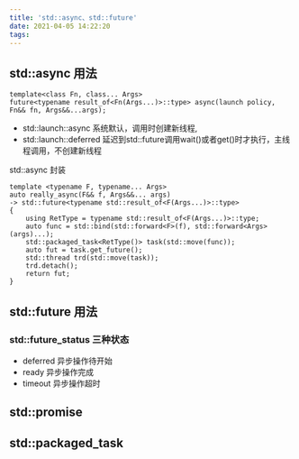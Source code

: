 ```yaml
---
title: 'std::async、std::future'
date: 2021-04-05 14:22:20
tags:
---
```


## std::async 用法
```
template<class Fn, class... Args>
future<typename result_of<Fn(Args...)>::type> async(launch policy, Fn&& fn, Args&&...args);
```
* std::launch::async
  系统默认，调用时创建新线程, 
* std::launch::deferred
  延迟到std::future调用wait()或者get()时才执行，主线程调用，不创建新线程

std::async 封装
```
template <typename F, typename... Args>
auto really_async(F&& f, Args&&... args)
-> std::future<typename std::result_of<F(Args...)>::type>
{
    using RetType = typename std::result_of<F(Args...)>::type;
    auto func = std::bind(std::forward<F>(f), std::forward<Args>(args)...);
    std::packaged_task<RetType()> task(std::move(func));
    auto fut = task.get_future();
    std::thread trd(std::move(task));
    trd.detach();
    return fut;
}
```

## std::future 用法

### std::future_status 三种状态
* deferred
  异步操作待开始
* ready
  异步操作完成
* timeout
  异步操作超时

## std::promise
## std::packaged_task